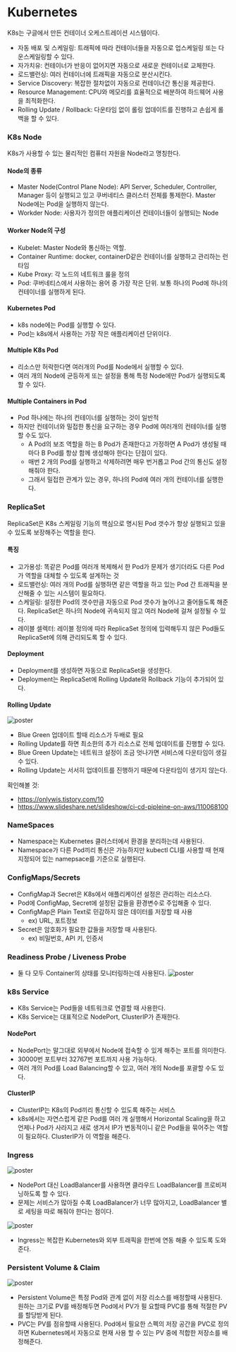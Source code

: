 # Kubernetes

K8s는 구글에서 만든 컨테이너 오케스트레이션 시스템이다.

- 자동 배포 및 스케일링: 트래픽에 따라 컨테이너들을 자동으로 업스케일링 또는 다운스케일링할 수 있다.
- 자가치유: 컨테이너가 반응이 없어지면 자동으로 새로운 컨테이너로 교체한다.
- 로드밸런싱: 여러 컨테이너에 트래픽을 자동으로 분산시킨다.
- Service Discovery: 복잡한 절차없이 자동으로 컨테이너간 통신을 제공한다.
- Resource Management: CPU와 메모리를 효율적으로 배분하여 하드웨어 사용을 최적화한다.
- Rolling Update / Rollback: 다운타임 없이 롤링 업데이트를 진행하고 손쉽게 롤백을 할 수 있다.

### K8s Node

K8s가 사용할 수 있는 물리적인 컴퓨터 자원을 Node라고 명칭한다.

#### Node의 종류

- Master Node(Control Plane Node): API Server, Scheduler, Controller, Manager 등이 실행되고 있고 쿠버네티스 클러스터 전체를 통제한다. Master Node에는 Pod을 실행하지 않는다.
- Workder Node: 사용자가 정의한 애플리케이션 컨테이너들이 실행되는 Node

#### Worker Node의 구성

- Kubelet: Master Node와 통신하는 역할.
- Container Runtime: docker, containerD같은 컨테이너를 실행하고 관리하는 런타임
- Kube Proxy: 각 노드의 네트워크 룰을 정의
- Pod: 쿠버네티스에서 사용하는 용어 중 가장 작은 단위. 보통 하나의 Pod에 하나의 컨테이너를 실행하게 된다.

#### Kubernetes Pod

- k8s node에는 Pod를 실행할 수 있다.
- Pod는 k8s에서 사용하는 가장 작은 애플리케이션 단위이다.

#### Multiple K8s Pod

- 리소스만 허락한다면 여러개의 Pod를 Node에서 실행할 수 있다.
- 여러 개의 Node에 균등하게 또는 설정을 통해 특정 Node에만 Pod가 실행되도록 할 수 있다.

#### Multiple Containers in Pod

- Pod 하나에는 하나의 컨테이너를 실행하는 것이 일반적
- 하지만 컨테이너와 밀접한 통신을 요구하는 경우 Pod에 여러개의 컨테이너를 실행할 수도 있다.
  - A Pod의 보조 역할을 하는 B Pod가 존재한다고 가정하면 A Pod가 생성될 때마다 B Pod를 항상 함께 생성해야 한다는 단점이 있다.
  - 매번 2 개의 Pod를 실행하고 삭제하려면 매우 번거롭고 Pod 간의 통신도 설정해줘야 한다.
  - 그래서 밀접한 관계가 있는 경우, 하나의 Pod에 여러 개의 컨테이너를 실행한다.

### ReplicaSet

ReplicaSet은 K8s 스케일링 기능의 핵심으로 명시된 Pod 갯수가 항상 실행되고 있을 수 있도록 보장해주는 역할을 한다.

#### 특징

- 고가용성: 똑같은 Pod를 여러개 복제해서 한 Pod가 문제가 생기더라도 다른 Pod가 역할을 대체할 수 있도록 설계하는 것
- 로드밸런싱: 여러 개의 Pod를 실행하면 같은 역할을 하고 있는 Pod 간 트래픽을 분산해줄 수 있는 시스템이 필요하다.
- 스케일링: 설정한 Pod의 갯수만큼 자동으로 Pod 갯수가 늘어나고 줄어들도록 해준다. ReplicaSet은 하나의 Node에 귀속되지 않고 여러 Node에 걸쳐 설정될 수 있다.
- 레이블 셀렉터: 레이블 정의에 따라 ReplicaSet 정의에 입력해두지 않은 Pod들도 ReplicaSet에 의해 관리되도록 할 수 있다.

#### Deployment

- Deployment를 생성하면 자동으로 ReplicaSet을 생성한다.
- Deployment는 ReplicaSet에 Rolling Update와 Rollback 기능이 추가되어 있다.

#### Rolling Update

![poster](./images/rolling-update.png)

- Blue Green 업데이트 할때 리소스가 두배로 필요
- Rolling Update를 하면 최소한의 추가 리소스로 전체 업데이트를 진행할 수 있다.
- Blue Green Update는 네트워크 설정이 조금 엇나가면 서비스에 다운타임이 생길 수 있다.
- Rolling Update는 서서히 업데이트를 진행하기 때문에 다운타임이 생기지 않는다.

확인해볼 것:

- https://onlywis.tistory.com/10
- https://www.slideshare.net/slideshow/ci-cd-pipleine-on-aws/110068100

### NameSpaces

- Namespace는 Kubernetes 클러스터에서 환경을 분리하는데 사용된다.
- Namespace가 다른 Pod끼리 통신은 가능하지만 kubectl CLI를 사용할 때 현재 지정되어 있는 namepsace를 기준으로 실행된다.

### ConfigMaps/Secrets

- ConfigMap과 Secret은 K8s에서 애플리케이션 설정은 관리하는 리소스다.
- Pod에 ConfigMap, Secret에 설정된 값들을 환경변수로 주입해줄 수 있다.
- ConfigMap은 Plain Text로 민감하지 않은 데이터를 저장할 때 사용
  - ex) URL, 포트정보
- Secret은 암호화가 필요한 값들을 저장할 때 사용된다.
  - ex) 비밀번호, API 키, 인증서

### Readiness Probe / Liveness Probe

- 둘 다 모두 Container의 상태를 모니터링하는데 사용된다.
  ![poster](./images/probe.png)

### k8s Service

- K8s Service는 Pod들을 네트워크로 연결할 때 사용한다.
- K8s Service는 대표적으로 NodePort, ClusterIP가 존재한다.

#### NodePort

- NodePort는 말그대로 외부에서 Node에 접속할 수 있게 해주는 포트를 의미한다.
- 30000번 포트부터 32767번 포트까지 사용 가능하다.
- 여러 개의 Pod를 Load Balancing할 수 있고, 여러 개의 Node를 포괄할 수도 있다.

#### ClusterIP

- ClusterIP는 K8s의 Pod끼리 통신할 수 있도록 해주는 서비스
- k8s에서는 자연스럽게 같은 Pod를 여러 개 실행해서 Horizontal Scaling을 하고 언제나 Pod가 사라지고 새로 생겨서 IP가 변동적이니 같은 Pod들을 묶어주는 역할이 필요하다. ClusterIP가 이 역할을 해준다.

### Ingress

![poster](./images/ingress1.png)

- NodePort 대신 LoadBalancer를 사용하면 클라우드 LoadBalancer를 프로비져닝하도록 할 수 있다.
- 문제는 서비스가 많아질 수록 LoadBalancer가 너무 많아지고, LoadBalancer 별로 세팅을 따로 해줘야 한다는 점이다.

![poster](./images/ingress2.png)

- Ingress는 복잡한 Kubernetes와 외부 트래픽을 한번에 연동 해줄 수 있도록 도와준다.

### Persistent Volume & Claim

![poster](./images/persistent-volume_claim.png)

- Persistent Volume은 특정 Pod와 관계 없이 저장 리소스를 배정할때 사용된다. 원하는 크기로 PV를 배정해두면 Pod에서 PV가 필
  요할때 PVC를 통해 적절한 PV를 할당받게 된다.
- PVC는 PV를 점유할때 사용된다. Pod에서 필요한 스펙의 저장 공간을 PVC로 정의하면 Kubernetes에서 자동으로 현재 사용 할 수
  있는 PV 중에 적합한 저장소를 배정해준다.
